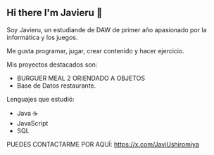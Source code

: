 ## Hi there I'm Javieru 👋

Soy Javieru, un estudiande de DAW de primer año apasionado por la informática y los juegos.

Me gusta programar, jugar, crear contenido y hacer ejercicio.

Mis proyectos destacados son:
- BURGUER MEAL 2 ORIENDADO A OBJETOS
- Base de Datos restaurante.

Lenguajes que estudió:
- Java ☕
- JavaScript
- SQL

PUEDES CONTACTARME POR AQUÍ:
https://x.com/JaviUshiromiya
